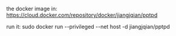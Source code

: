 the docker image in:
https://cloud.docker.com/repository/docker/jiangjqian/pptpd

run it:
sudo docker run --privileged --net host -d jiangjqian/pptpd


